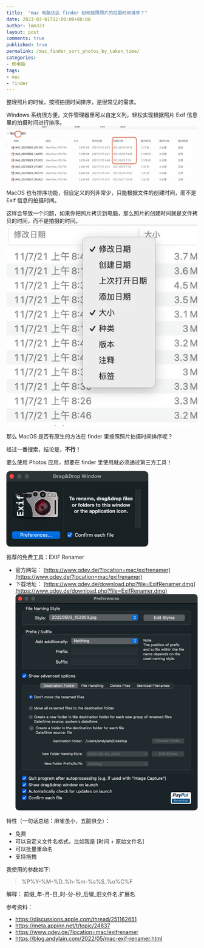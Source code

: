 ```yaml
---
title:  "mac 电脑访达 finder 如何按照照片的拍摄时间排序？"
date: 2023-03-01T12:00:00+08:00
author: lmm333
layout: post
comments: true
published: true
permalink: /mac_finder_sort_photos_by_taken_time/
categories:
- 修电脑
tags:
- mac
- finder
---
```

整理照片的时候，按照拍摄时间排序，是很常见的需求。

Windows 系统很方便，文件管理器里可以自定义列，轻松实现根据照片 Exif 信息里的拍摄时间进行排序。
![windows](../images/mac_finder_sort_photos_by_taken_time_1.png)

MacOS 也有排序功能，但自定义的列非常少，只能根据文件的创建时间，而不是 Exif 信息的拍摄时间。

这样会导致一个问题，如果你把照片拷贝到电脑，那么照片的创建时间就是文件拷贝的时间，而不是拍摄的时间。
![mac](../images/mac_finder_sort_photos_by_taken_time_2.png)


那么 MacOS 是否有原生的方法在 finder 里按照照片拍摄时间排序呢？
<!--more-->
经过一番搜索，结论是，**不行！**

要么使用 Photos 应用，想要在 finder 里使用就必须通过第三方工具！

![app](../images/mac_finder_sort_photos_by_taken_time_3.png)

推荐的免费工具：EXIF Renamer
- 官方网站： [https://www.qdev.de/?location=mac/exifrenamer](https://www.qdev.de/?location=mac/exifrenamer)
- 下载地址： [https://www.qdev.de/download.php?file=ExifRenamer.dmg](https://www.qdev.de/download.php?file=ExifRenamer.dmg)
![app_setting](../images/mac_finder_sort_photos_by_taken_time_4.png)

特性（一句话总结：麻雀虽小，五脏俱全）：
- 免费
- 可以自定义文件名格式，比如我是 [时间 + 原始文件名]
- 可以批量重命名
- 支持拖拽

我使用的参数如下:
> %P%Y-%M-%D_%h-%m-%s%S_%o%C%F

解释： 前缀_年-月-日_时-分-秒_后缀_旧文件名.扩展名


参考资料：
- https://discussions.apple.com/thread/251162651
- https://meta.appinn.net/t/topic/24837
- https://www.qdev.de/?location=mac/exifrenamer
- https://blog.andylain.com/2022/05/mac-exif-renamer.html